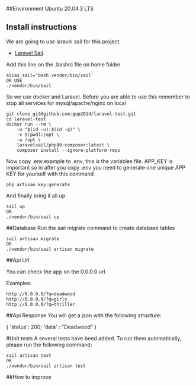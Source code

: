 ##Environment
Ubuntu 20.04.3 LTS

## Install instructions

We are going to use laravel sail for this project
- [Laravel Sail](https://laravel.com/docs/8.x/sail).

Add this line on the .bashrc file on home folder
```
alias sail='bash vendor/bin/sail'
OR USE
./vendor/bin/sail 
```

So we use docker and Laravel. Before you are able to use this remember to stop all services for mysql/apache/nginx on local
```
git clone git@github.com:gup2014/laravel-test.git
cd laravel-test
docker run --rm \
    -u "$(id -u):$(id -g)" \
    -v $(pwd):/opt \
    -w /opt \
    laravelsail/php80-composer:latest \
    composer install --ignore-platform-reqs
```
Now copy .env.example to .env, this is the variables file.
APP_KEY is important so in after you copy .env you need to generate one unique APP KEY for yourself with this command

```
php artisan key:generate 
```
And finally bring it all up
```
sail up
OR
./vendor/bin/sail up 
```

##Database
Run the sail migrate command to create database tables
```
sail artisan migrate
OR
./vendor/bin/sail artisan migrate 
```

##Api Url

You can check the app on the 0.0.0.0 url

Examples:
```
http://0.0.0.0/?q=deadwood
http://0.0.0.0/?q=girls
http://0.0.0.0/?q=thriller
```

##Api Response
You will get a json with the following structure:

{
    'status': 200;
    'data' : "Deadwood"
}

#Unit tests
A several tests have beed added. To run them automatically, please run the following command:
```
sail artisan test
OR
./vendor/bin/sail artisan test
```

##How to improve
